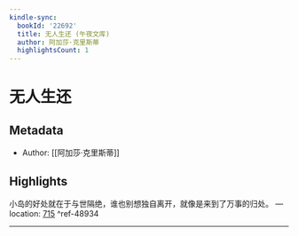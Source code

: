 ```yaml
---
kindle-sync:
  bookId: '22692'
  title: 无人生还 (午夜文库)
  author: 阿加莎·克里斯蒂
  highlightsCount: 1
---
```

# 无人生还
## Metadata
* Author: [[阿加莎·克里斯蒂]]

## Highlights
小岛的好处就在于与世隔绝，谁也别想独自离开，就像是来到了万事的归处。 — location: [715]() ^ref-48934

---
